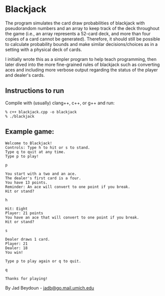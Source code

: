 # Blackjack

The program simulates the card draw probabilities of blackjack with pseudorandom numbers and an array to keep track of the deck throughout the game (i.e., an array represents a 52-card deck, and more than four copies of a card cannot be generated). Therefore, it should still be possible to calculate probability bounds and make similar decisions/choices as in a setting with a physical deck of cards.

I initially wrote this as a simpler program to help teach programming, then later dived into the more fine-grained rules of blackjack such as converting aces and including more verbose output regarding the status of the player and dealer's cards.

## Instructions to run

Compile with (usually) clang++, c++, or g++ and run:

`% c++ blackjack.cpp -o blackjack`\
`% ./blackjack`

## Example game:

```
Welcome to Blackjack!
Controls: Type h to hit or s to stand.
Type q to quit at any time.
Type p to play!

p  

You start with a two and an ace.
The dealer's first card is a four.
You have 13 points.
Reminder: An ace will convert to one point if you break.
Hit or stand?

h

Hit: Eight
Player: 21 points
You have an ace that will convert to one point if you break.
Hit or stand?

s

Dealer draws 1 card.
Player: 21
Dealer: 18
You win!

Type p to play again or q to quit.

q

Thanks for playing!
```

By Jad Beydoun - <jadb@go.mail.umich.edu>

